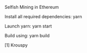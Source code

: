 Selfish Mining in Ethereum

Install all required dependencies: yarn

Launch yarn: yarn start

Build using: yarn build

[1] Krouspy
